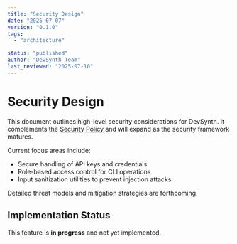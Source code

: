 ```yaml
---
title: "Security Design"
date: "2025-07-07"
version: "0.1.0"
tags:
  - "architecture"

status: "published"
author: "DevSynth Team"
last_reviewed: "2025-07-10"
---
```


# Security Design

This document outlines high-level security considerations for DevSynth. It complements the [Security Policy](../policies/security.md) and will expand as the security framework matures.

Current focus areas include:

- Secure handling of API keys and credentials
- Role-based access control for CLI operations
- Input sanitization utilities to prevent injection attacks


Detailed threat models and mitigation strategies are forthcoming.
## Implementation Status

This feature is **in progress** and not yet implemented.
